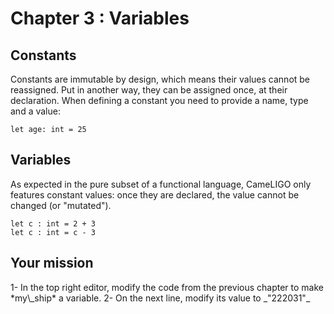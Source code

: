 # Chapter 3 : Variables

<dialog character="mechanics">Seems like you have locked-in the parameters. You should unlock them so we can later change the ship configuration if need be.</dialog>

## Constants

Constants are immutable by design, which means their values cannot be reassigned. Put in another way, they can be assigned once, at their declaration. When defining a constant you need to provide a name, type and a value:

```
let age: int = 25
```

## Variables


As expected in the pure subset of a functional language, CameLIGO only features constant values: once they are declared, the value cannot be changed (or "mutated").

```
let c : int = 2 + 3
let c : int = c - 3
```


## Your mission

<!-- prettier-ignore -->1- In the top right editor, modify the code from the previous chapter to make *my\_ship* a variable.

<!-- prettier-ignore -->2- On the next line, modify its value to _"222031"_
